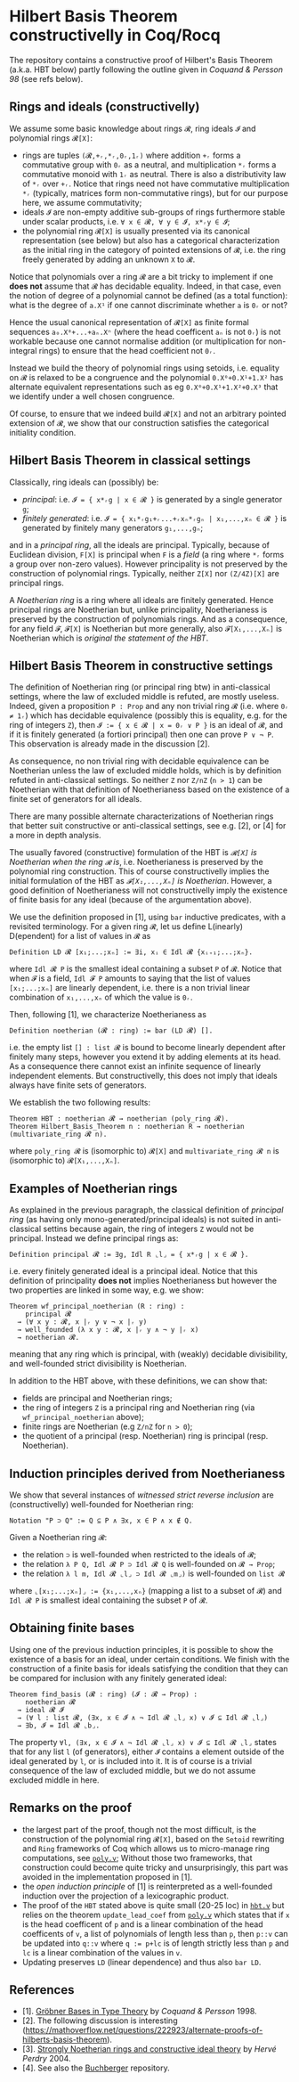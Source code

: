 # Hilbert Basis Theorem constructivelly in Coq/Rocq

The repository contains a constructive proof of Hilbert's Basis Theorem (a.k.a. HBT below) partly following the outline given in _Coquand & Persson 98_ (see refs below).

## Rings and ideals (constructivelly)

We assume some basic knowledge about rings `𝓡`, ring ideals `𝓘` and polynomial rings `𝓡[X]`:
- rings are tuples `(𝓡,+ᵣ,*ᵣ,0ᵣ,1ᵣ)` where addition `+ᵣ` forms a commutative group with `0ᵣ` as a neutral, and multiplication `*ᵣ` forms a commutative monoid with `1ᵣ` as neutral. There is also a distributivity law of `*ᵣ` over `+ᵣ`. Notice that rings need not have commutative multiplication `*ᵣ` (typically, matrices form non-commutative rings), but for our purpose here, we assume commutativity;
- ideals `𝓘` are non-empty additive sub-groups of rings furthermore stable under scalar products, i.e. `∀ x ∈ 𝓡, ∀ y ∈ 𝓘, x*ᵣy ∈ 𝓘`;
- the polynomial ring `𝓡[X]` is usually presented via its canonical representation (see below) but also has a categorical characterization as the initial ring in the category of pointed extensions of `𝓡`, i.e. the ring freely generated by adding an unknown `X` to `𝓡`. 

Notice that polynomials over a ring `𝓡` are a bit tricky to implement if one __does not__ assume that `𝓡` has decidable equality. Indeed, in that case, even the notion of degree of a polynomial cannot be defined (as a total function): what is the degree of `a.X¹` if one cannot discriminate whether `a` is `0ᵣ` or not?

Hence the usual canonical representation of `𝓡[X]` as finite formal sequences `a₀.X⁰+...+aₙ.Xⁿ` (where the head coefficent `aₙ` is not `0ᵣ`) is not workable because one cannot normalise addition (or multiplication for non-integral rings) to ensure that the head coefficient not `0ᵣ`.

Instead we build the theory of polynomial rings using setoids, i.e. equality on `𝓡` is relaxed to be a congruence and the polynomial
`0.X⁰+0.X¹+1.X²` has alternate equivalent representations such as eg `0.X⁰+0.X¹+1.X²+0.X³` that we identify under a well chosen congruence.

Of course, to ensure that we indeed build `𝓡[X]` and not an arbitrary pointed extension of `𝓡`, we show that our construction satisfies the categorical initiality condition.

## Hilbert Basis Theorem in classical settings

Classically, ring ideals can (possibly) be:
- _principal_: i.e. `𝓘 = { x*ᵣg | x ∈ 𝓡 }` is generated by a single generator `g`;
- _finitely generated_: i.e. `𝓘 = { x₁*ᵣg₁+ᵣ...+ᵣxₙ*ᵣgₙ | x₁,...,xₙ ∈ 𝓡 }` is generated by finitely many generators `g₁,...,gₙ`;

and in a _principal ring_, all the ideals are principal. Typically, because of Euclidean division, `F[X]` is principal when `F` is a _field_ (a ring where `*ᵣ` forms a group over non-zero values). However principality is not preserved by the construction of polynomial rings. Typically, neither `Z[X]` nor `(Z/4Z)[X]` are principal rings.

A _Noetherian ring_ is a ring where all ideals are finitely generated. Hence principal rings are Noetherian but, unlike principality, Noetherianess is preserved by the construction of polynomials rings. And as a consequence, for any field `𝓕`, `𝓕[X]` is Noetherian but more 
generally, also `𝓕[X₁,...,Xₙ]` is Noetherian which is _original the statement of the HBT_.

## Hilbert Basis Theorem in constructive settings

The definition of Noetherian ring (or principal ring btw) in anti-classical settings, where the law of excluded middle is refuted,
are mostly useless. Indeed, given a proposition `P : Prop` and any non trivial ring `𝓡` (i.e. where `0ᵣ ≠ 1ᵣ`) which has decidable equivalence (possibly this is equality, e.g. for the ring of integers `Z`), then `𝓘 := { x ∈ 𝓡 | x = 0ᵣ ∨ P }` is an ideal of `𝓡`, and if it is finitely generated (a fortiori principal) then one can prove `P ∨ ¬ P`. This observation is already made in the discussion [2].

As consequence, no non trivial ring with decidable equivalence can be Noetherian unless the law of excluded middle holds, which is by definition refuted in anti-classical settings. So neither `Z` nor `Z/nZ` (`n > 1`) can be Noetherian with that definition of Noetherianess based on the existence of a finite set of generators for all ideals.

There are many possible alternate characterizations of Noetherian rings that better suit constructive or anti-classical settings,
see e.g. [2], or [4] for a more in depth analysis.

The usually favored (constructive) formulation of the HBT is _`𝓡[X]` is Noetherian when the ring `𝓡` is_, i.e. Noetherianess is preserved by the polynomial ring construction. This of course constructivelly implies the initial formulation of the HBT as _`𝓕[X₁,...,Xₙ]` is Noetherian_. However, a good definition of Noetherianess will not constructivelly imply the existence of finite basis for any ideal (because of the argumentation above).

We use the definition proposed in [1], using `bar` inductive predicates, with a revisited terminology. 
For a given ring `𝓡`, let us define L(inearly) D(ependent) for a list of values in `𝓡` as 
```coq
Definition LD 𝓡 [x₁;...;xₙ] := ∃i, xᵢ ∈ Idl 𝓡 {xᵢ₊₁;...;xₙ}.
```
where `Idl 𝓡 P` is the smallest ideal containing a subset `P` of `𝓡`. Notice that when `𝓕` is a field, `Idl 𝓕 P` amounts to saying that the list of values `[x₁;...;xₙ]` are linearly dependent, i.e. there is a non trivial linear combination of `x₁,...,xₙ` of which the value is `0ᵣ`.

Then, following [1], we characterize Noetherianess as 
```coq 
Definition noetherian (𝓡 : ring) := bar (LD 𝓡) [].
```
i.e. the empty list `[] : list 𝓡` is bound to become linearly dependent after finitely many steps, however you extend it by adding elements at its head. As a consequence there cannot exist an infinite sequence of linearly independent elements. But constructivelly, this does not imply that ideals always have finite sets of generators.

We establish the two following results:
```coq
Theorem HBT : noetherian 𝓡 → noetherian (poly_ring 𝓡).
Theorem Hilbert_Basis_Theorem n : noetherian R → noetherian (multivariate_ring 𝓡 n).
```

where `poly_ring 𝓡` is (isomorphic to) `𝓡[X]` and `multivariate_ring 𝓡 n` is (isomorphic to) `𝓡[X₁,...,Xₙ]`.

## Examples of Noetherian rings

As explained in the previous paragraph, the classical definition of _principal ring_ (as having only mono-generated/principal ideals) is not suited in anti-classical settins
because again, the ring of integers `Z` would not be principal. Instead we define principal rings as:
```coq
Definition principal 𝓡 := ∃g, Idl R ⌞l⌟ = { x*ᵣg | x ∈ 𝓡 }.
```
i.e. every finitely generated ideal is a principal ideal. Notice that this definition of principality __does not__ implies Noetherianess but however 
the two properties are linked in some way, e.g. we show:
```coq
Theorem wf_principal_noetherian (R : ring) :
    principal 𝓡
  → (∀ x y : 𝓡, x |ᵣ y ∨ ¬ x |ᵣ y)
  → well_founded (λ x y : 𝓡, x |ᵣ y ∧ ¬ y |ᵣ x)
  → noetherian 𝓡.
```
meaning that any ring which is principal, with (weakly) decidable divisibility, and well-founded strict divisibility is Noetherian.

In addition to the HBT above, with these definitions, we can show that:
- fields are principal and Noetherian rings;
- the ring of integers `Z` is a principal ring and Noetherian ring (via `wf_principal_noetherian` above);
- finite rings are Noetherian (e.g `Z/nZ` for `n > 0`);
- the quotient of a principal (resp. Noetherian) ring is principal (resp. Noetherian).

## Induction principles derived from Noetherianess

We show that several instances of _witnessed strict reverse inclusion_ are 
(constructivelly) well-founded for Noetherian ring:
```coq
Notation "P ⊃ Q" := Q ⊆ P ∧ ∃x, x ∈ P ∧ x ∉ Q.
```
Given a Noetherian ring `𝓡`:
- the relation `⊃` is well-founded when restricted to the ideals of `𝓡`;
- the relation `λ P Q, Idl 𝓡 P ⊃ Idl 𝓡 Q` is well-founded on `𝓡 → Prop`;
- the relation `λ l m, Idl 𝓡 ⌞l⌟ ⊃ Idl 𝓡 ⌞m⌟)` is well-founded on `list 𝓡`

where `⌞[x₁;...;xₙ]⌟ := {x₁,...,xₙ}` (mapping a list to a subset of `𝓡`) and `Idl 𝓡 P` is smallest ideal containing the subset `P` of `𝓡`.

## Obtaining finite bases

Using one of the previous induction principles, it is possible to show
the existence of a basis for an ideal, under certain conditions. 
We finish with the construction of a finite basis for ideals satisfying the condition that 
they can be compared for inclusion with any finitely generated ideal:
```coq
Theorem find_basis (𝓡 : ring) (𝓘 : 𝓡 → Prop) :
    noetherian 𝓡
  → ideal 𝓡 𝓘
  → (∀ l : list 𝓡, (∃x, x ∈ 𝓘 ∧ ¬ Idl 𝓡 ⌞l⌟ x) ∨ 𝓘 ⊆ Idl 𝓡 ⌞l⌟)
  → ∃b, 𝓘 = Idl 𝓡 ⌞b⌟.
```
The property `∀l, (∃x, x ∈ 𝓘 ∧ ¬ Idl 𝓡 ⌞l⌟ x) ∨ 𝓘 ⊆ Idl 𝓡 ⌞l⌟` states that for any list `l` (of generators), either `𝓘` contains a element outside of the ideal generated by `l`, or is included into it. It is of course is a trivial consequence of the law of excluded middle, but we do not assume excluded middle in here.

## Remarks on the proof

- the largest part of the proof, though not the most difficult, is the construction of the polynomial ring `𝓡[X]`, based on the `Setoid` rewriting and `Ring` frameworks of Coq which allows us to micro-manage ring computations, see [`poly.v`](theories/poly.v); Without those two frameworks, that construction could become quite tricky and unsurprisingly, this part was avoided in the implementation proposed in [1].
- the _open induction principle_ of [1] is reinterpreted as a well-founded induction over the projection of a lexicographic product.
- The proof of the `HBT` stated above is quite small (20-25 loc) in [`hbt.v`](theories/hbt.v) but relies on the theorem `update_lead_coef` from [`poly.v`](theories/poly.v) which states that if `x` is the head coefficent of `p` and is a linear combination of the head coefficents of `v`, a list of polynomials of length less than `p`, then `p::v` can be updated into `q::v` where `q := p+lc` is of length strictly less than `p` and `lc` is a linear combination of the values in `v`.
- Updating preserves `LD` (linear dependence) and thus also `bar LD`.

## References

- [1]. [Gröbner Bases in Type Theory](https://link.springer.com/chapter/10.1007/3-540-48167-2_3) by _Coquand & Persson_ 1998.
- [2]. The following discussion is interesting (https://mathoverflow.net/questions/222923/alternate-proofs-of-hilberts-basis-theorem).
- [3]. [Strongly Noetherian rings and constructive ideal theory](https://doi.org/10.1016/j.jsc.2003.02.001) by _Hervé Perdry_ 2004.
- [4]. See also the [Buchberger](https://github.com/rocq-community/buchberger) repository.
